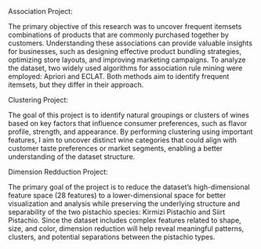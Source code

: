 Association Project:

The primary objective of this research was to uncover frequent itemsets combinations of products that are commonly purchased together by customers. 
Understanding these associations can provide valuable insights for businesses, such as designing effective product bundling strategies, optimizing store layouts, and improving marketing campaigns.
To analyze the dataset, two widely used algorithms for association rule mining were employed: Apriori and ECLAT. Both methods aim to identify frequent itemsets, but they differ in their approach.

Clustering Project:

The goal of this project is to identify natural groupings or clusters of wines based on key factors that influence consumer preferences, such as flavor profile, strength, and appearance. 
By performing clustering using important features, I aim to uncover distinct wine categories that could align with customer 
taste preferences or market segments, enabling a better understanding of the dataset structure.

Dimension Redduction Project:

The primary goal of the project is to reduce the dataset’s high-dimensional feature space (28 features) to a lower-dimensional space for better visualization and analysis while preserving 
the underlying structure and separability of the two pistachio species: Kirmizi Pistachio and Siirt Pistachio. Since the dataset includes complex features related to shape, size, and color, 
dimension reduction will help reveal meaningful patterns, clusters, and potential separations between the pistachio types.
